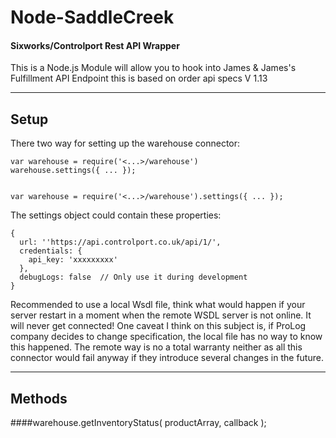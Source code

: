 Node-SaddleCreek
===================
#### Sixworks/Controlport Rest API Wrapper
This is a Node.js Module will allow you to hook into James & James's Fulfillment API Endpoint this is based on order api specs V 1.13 

----------

Setup
-------

There two way for setting up the warehouse connector:
    
    var warehouse = require('<...>/warehouse')
    warehouse.settings({ ... });


    var warehouse = require('<...>/warehouse').settings({ ... });


The settings object could contain these properties:

    { 
      url: ''https://api.controlport.co.uk/api/1/',
      credentials: {
        api_key: 'xxxxxxxxx'
      },
      debugLogs: false  // Only use it during development 
    }
Recommended to use a local Wsdl file, think what would happen if your server restart in a moment when the remote WSDL server is not online. It will never get connected!
One caveat I think on this subject is, if  ProLog company decides to change specification, the local file has no way to know this happened. The remote way is no a total warranty neither as all this connector would fail anyway if they introduce several changes in the future.

----------


Methods
-------

####warehouse.getInventoryStatus( productArray, callback );
